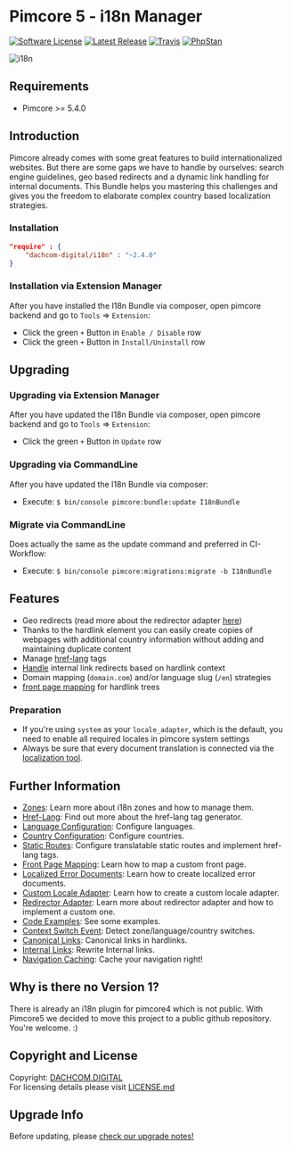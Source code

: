 # Pimcore 5 - i18n Manager

[![Software License](https://img.shields.io/badge/license-GPLv3-brightgreen.svg?style=flat-square)](LICENSE.md)
[![Latest Release](https://img.shields.io/packagist/v/dachcom-digital/i18n.svg?style=flat-square)](https://packagist.org/packages/dachcom-digital/i18n)
[![Travis](https://img.shields.io/travis/com/dachcom-digital/pimcore-i18n/master.svg?style=flat-square)](https://travis-ci.org/dachcom-digital/pimcore-i18n)
[![PhpStan](https://img.shields.io/badge/PHPStan-level%202-brightgreen.svg?style=flat-square)](#)

![i18n](https://user-images.githubusercontent.com/700119/27761666-f3ed6746-5e60-11e7-955a-3030453c68ff.jpg)

## Requirements
* Pimcore >= 5.4.0

## Introduction
Pimcore already comes with some great features to build internationalized websites. But there are some gaps we have to handle by ourselves: search engine guidelines, geo based redirects and a dynamic link handling for internal documents. 
This Bundle helps you mastering this challenges and gives you the freedom to elaborate complex country based localization strategies.

### Installation  

```json
"require" : {
    "dachcom-digital/i18n" : "~2.4.0"
}
```

### Installation via Extension Manager
After you have installed the I18n Bundle via composer, open pimcore backend and go to `Tools` => `Extension`:
- Click the green `+` Button in `Enable / Disable` row
- Click the green `+` Button in `Install/Uninstall` row

## Upgrading

### Upgrading via Extension Manager
After you have updated the I18n Bundle via composer, open pimcore backend and go to `Tools` => `Extension`:
- Click the green `+` Button in `Update` row

### Upgrading via CommandLine
After you have updated the I18n Bundle via composer:
- Execute: `$ bin/console pimcore:bundle:update I18nBundle`

### Migrate via CommandLine
Does actually the same as the update command and preferred in CI-Workflow:
- Execute: `$ bin/console pimcore:migrations:migrate -b I18nBundle`

## Features
- Geo redirects (read more about the redirector adapter [here](docs/51_RedirectorAdapter.md))
- Thanks to the hardlink element you can easily create copies of webpages with additional country information without adding and maintaining duplicate content
- Manage [href-lang](docs/25_HrefLang.md) tags
- [Handle](docs/90_InternalLinkRewriter.md) internal link redirects based on hardlink context
- Domain mapping (`domain.com`) and/or language slug (`/en`) strategies
- [front page mapping](docs/30_FrontPageMapping.md) for hardlink trees

### Preparation
- If you're using `system` as your `locale_adapter`, which is the default, you need to enable all required locales in pimcore system settings
- Always be sure that every document translation is connected via the [localization tool](https://www.pimcore.org/docs/5.0.0/Multi_Language_i18n/Localize_your_Documents.html).

## Further Information
- [Zones](docs/20_Zones.md): Learn more about i18n zones and how to manage them.
- [Href-Lang](docs/25_HrefLang.md): Find out more about the href-lang tag generator.
- [Language Configuration](docs/26_Languages.md): Configure languages.
- [Country Configuration](docs/27_Countries.md): Configure countries.
- [Static Routes](docs/28_StaticRoutes.md): Configure translatable static routes and implement href-lang tags.
- [Front Page Mapping](docs/30_FrontPageMapping.md): Learn how to map a custom front page.
- [Localized Error Documents](docs/40_LocaleErrorDocument.md): Learn how to create localized error documents.
- [Custom Locale Adapter](docs/50_CustomLocaleAdapter.md): Learn how to create a custom locale adapter.
- [Redirector Adapter](docs/51_RedirectorAdapter.md): Learn more about redirector adapter and how to implement a custom one.
- [Code Examples](docs/60_CodeExamples.md): See some examples.
- [Context Switch Event](docs/70_ContextSwitch.md): Detect zone/language/country switches.
- [Canonical Links](docs/80_CanonicalLinks.md): Canonical links in hardlinks.
- [Internal Links](docs/90_InternalLinkRewriter.md): Rewrite Internal links.
- [Navigation Caching](docs/110_NavigationCaching.md): Cache your navigation right!

## Why is there no Version 1?
There is already an i18n plugin for pimcore4 which is not public. With Pimcore5 we decided to move this project to a public github repository. You're welcome. :)

## Copyright and License
Copyright: [DACHCOM.DIGITAL](http://dachcom-digital.ch)  
For licensing details please visit [LICENSE.md](LICENSE.md)

## Upgrade Info
Before updating, please [check our upgrade notes!](UPGRADE.md)  
